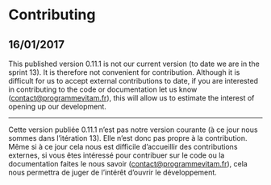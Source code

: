 # Contributing

## 16/01/2017

This published version 0.11.1 is not our current version (to date we are in the 
sprint 13). It is therefore not convenient for contribution.
Although it is difficult for us to accept external contributions to date, if you
are interested in contributing to the code or documentation let us know 
(<contact@programmevitam.fr>), this will allow us to estimate the interest of 
opening up our development.

--------------------------------------------------------------------------------

Cette version publiée 0.11.1 n’est pas notre version courante (à ce jour nous 
sommes dans l’itération 13). Elle n’est donc pas propre à la contribution. 
Même si à ce jour cela nous est difficile d’accueillir des contributions 
externes, si vous êtes intéressé pour contribuer sur le code ou la documentation
faites le nous savoir (<contact@programmevitam.fr>), cela nous permettra de juger 
de l’intérêt d’ouvrir le développement.

